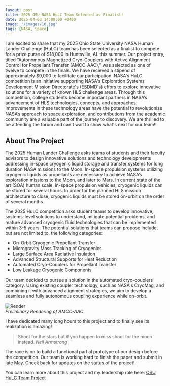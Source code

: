 ```yaml
---
layout: post
title: 2025 OSU NASA HuLC Team Selected as Finalist!
date: 2025-04-03 14:00:00 +0400
image: '/images/10.jpg'
tags: [NASA, Space]
---
```

I am excited to share that my 2025 Ohio State University NASA Human Lander Challenge (HuLC) team has been selected as a finalist to compete for a prize purse of $18,000 in Huntsville, AL this summer. Our project entry, titled “Autonomous Magnetized Cryo-Couplers with Active Alignment Control for Propellant Transfer (AMCC-AAC),” was selected as one of twelve to compete in the finals. We have recieved a stipend of approximately $9,000 to facilitate our participation. NASA's HuLC competition is an initiative supporting NASA's Exploration Systems Development Mission Directorate's (ESDMD's) effors to explore innovative solutions for a variety of known HLS challenge areas. Through this competition, college students become important partners in NASA’s advancement of HLS technologies, concepts, and approaches. Improvements in these technology areas have the potential to revolutionize NASA’s approach to space exploration, and contributions from the academic community are a valuable part of the journey to discovery. We are thrilled to be attending the forum and can't wait to show what's next for our team!!

## About The Project

The 2025 Human Lander Challenge asks teams of students and their faculty advisors to design innovative solutions and technology developments addressing in-space cryogenic liquid storage and transfer systems for long duration NASA missions to the Moon. In-space propulsion systems utilizing cryogenic liquids as propellants are necessary to achieve NASA’s exploration missions to the Moon, and later to Mars. In current state of the art (SOA) human scale, in-space propulsion vehicles, cryogenic liquids can be stored for several hours. In order for the planned HLS mission architecture to close, cryogenic liquids must be stored on-orbit on the order of several months.

The 2025 HuLC competition asks student teams to develop innovative, systems-level solutions to understand, mitigate potential problems, and mature advanced cryogenic fluid technologies that can be implemented within 3-5 years. The potential solutions that teams can propose include, but are not limited to, the following categories: 

* On-Orbit Cryogenic Propellant Transfer
* Microgravity Mass Tracking of Cryogenics
* Large Surface Area Radiative Insulation
* Advanced Structural Supports for Heat Reduction
* Automated Cryo-Couplers for Propellant Transfer
* Low Leakage Cryogenic Components

Our team decided to pursue a solution in the automated cryo-couplers category. Using existing coupler technology, such as NASA's CryoMag, and combining it with advanced alignment strategies, we aim to develop a seamless and fully autonomous coupling experience while on-orbit.

<div class="gallery-box">
  <div class="gallery">
    <img src="/images/Test_Render_Camera_Default Camera.png" loading="lazy" alt="Render">
  </div>
  <em>Preliminary Rendering of AMCC-AAC</em>
</div>

I have dedicated many long hours to this project and to finally see its realization is amazing!

> Shoot for the stars but if you happen to miss shoot for the moon instead.
> <cite>Neil Armstrong</cite>

The race is on to build a functional partial prototype of our design before the competition. Our team is working hard to finish the paper and submit in late May. Check back for updates on the status of the project!

You can learn more about this project and my leadership role here: <a href="https://maxheil5.github.io/project/nasa-hulc-competition" target="_blank">OSU HuLC Team Project
